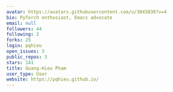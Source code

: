 ```yaml
---
avatar: https://avatars.githubusercontent.com/u/3043830?v=4
bio: PyTorch enthusiast, Emacs advocate
email: null
followers: 44
following: 2
forks: 25
login: pqhieu
open_issues: 3
public_repos: 3
stars: 141
title: Quang-Hieu Pham
user_type: User
website: https://pqhieu.github.io/
---
```

